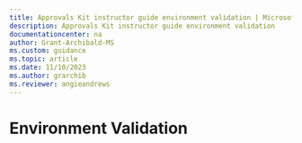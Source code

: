 ```yaml
---
title: Approvals Kit instructor guide environment validation | Microsoft Learn
description: Approvals Kit instructor guide environment validation
documentationcenter: na
author: Grant-Archibald-MS
ms.custom: guidance
ms.topic: article
ms.date: 11/10/2023
ms.author: grarchib
ms.reviewer: angieandrews
---
```


# Environment Validation
